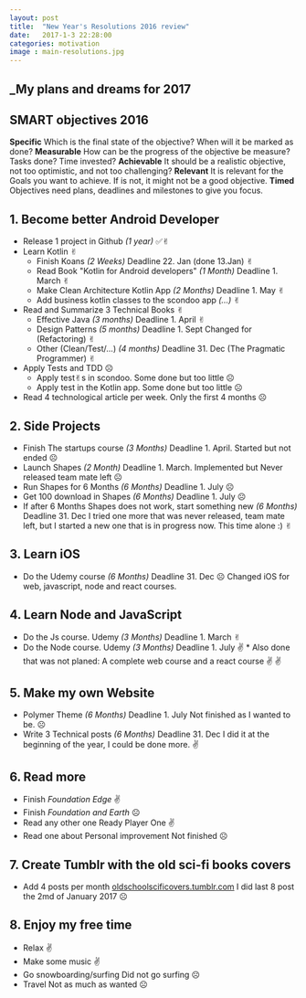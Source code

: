 ```yaml
---
layout: post
title:  "New Year's Resolutions 2016 review"
date:   2017-1-3 22:28:00
categories: motivation
image : main-resolutions.jpg
---
```


## _My plans and dreams for 2017

## SMART objectives 2016
**Specific** Which is the final state of the objective? When will it be marked as done?
**Measurable** How can be the progress of the objective be measure? Tasks done? Time invested?
**Achievable** It should be a realistic objective, not too optimistic, and not too challenging?
**Relevant** It is relevant for the Goals you want to achieve. If is not, it might not be a good objective.
**Timed** Objectives need plans, deadlines and milestones to give you focus.

## 1. Become better Android Developer
* Release 1 project in Github _(1 year)_ :white_check_mark:✌︎
* Learn Kotlin ✌︎
	* Finish Koans _(2 Weeks)_ Deadline 22. Jan (done 13.Jan) ✌︎
	* Read Book "Kotlin for Android developers" _(1 Month)_ Deadline 1. March ✌︎
	* Make Clean Architecture Kotlin App _(2 Months)_ Deadline 1. May ✌︎
	* Add business kotlin classes to the scondoo app _(...)_ ✌︎
* Read and Summarize 3 Technical Books ✌︎
	* Effective Java _(3 months)_ Deadline 1. April ✌︎
	* Design Patterns _(5 months)_ Deadline 1. Sept Changed for (Refactoring) ✌︎
	* Other (Clean/Test/...) _(4 months)_ Deadline 31. Dec (The Pragmatic Programmer) ✌︎
* Apply Tests and TDD ☹
	* Apply test✌︎s in scondoo. Some done but too little ☹
	* Apply test in the Kotlin app. Some done but too little  ☹
* Read 4 technological article per week. Only the first 4 months ☹

## 2. Side Projects
* Finish The startups course _(3 Months)_	Deadline 1. April. Started but not ended ☹
* Launch Shapes _(2 Month)_ Deadline 1. March. Implemented but Never released team mate left ☹
* Run Shapes for 6 Months  _(6 Months)_ Deadline 1. July ☹
* Get 100 download in Shapes _(6 Months)_ Deadline 1. July ☹
* If after 6 Months Shapes does not work, start something new _(6 Months)_ Deadline 31. Dec I tried one more that was never released, team mate left, but I started a new one that is in progress now. This time alone :) ✌︎

## 3. Learn iOS
* Do the Udemy course _(6 Months)_ Deadline 31. Dec ☹ Changed iOS for  web, javascript, node and react courses.

## 4. Learn Node and JavaScript
* Do the Js course. Udemy _(3 Months)_ Deadline 1. March ✌︎
* Do the Node course. Udemy _(3 Months)_ Deadline 1. July ✌
︎* Also done that was not planed: A complete web course and a react course ✌ ✌ 

## 5. Make my own Website
* Polymer Theme  _(6 Months)_ Deadline 1. July Not finished as I wanted to be. ☹
* Write 3 Technical posts _(6 Months)_ Deadline 31. Dec I did it at the beginning of the year, I could be done more. ✌ 

## 6. Read more
* Finish _Foundation Edge_ ✌ 
* Finish _Foundation and Earth_  ☹
* Read any other one Ready Player One ✌ 
* Read one about Personal improvement  Not finished ☹

## 7. Create Tumblr with the old sci-fi books covers
* Add 4 posts per month [oldschoolscificovers.tumblr.com](http://oldschoolscificovers.tumblr.com) I did last 8 post the 2md of January 2017 ☹

## 8. Enjoy my free time
* Relax ✌ 
* Make some music ✌ 
* Go snowboarding/surfing Did not go surfing ☹
* Travel Not as much as wanted ☹
